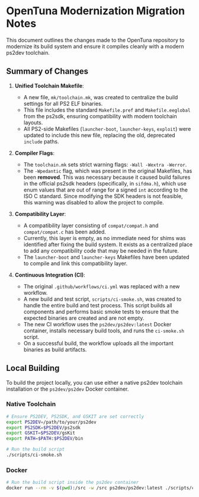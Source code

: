 # OpenTuna Modernization Migration Notes

This document outlines the changes made to the OpenTuna repository to modernize its build system and ensure it compiles cleanly with a modern ps2dev toolchain.

## Summary of Changes

1.  **Unified Toolchain Makefile**:
    - A new file, `mk/toolchain.mk`, was created to centralize the build settings for all PS2 ELF binaries.
    - This file includes the standard `Makefile.pref` and `Makefile.eeglobal` from the ps2sdk, ensuring compatibility with modern toolchain layouts.
    - All PS2-side Makefiles (`launcher-boot`, `launcher-keys`, `exploit`) were updated to include this new file, replacing the old, deprecated `include` paths.

2.  **Compiler Flags**:
    - The `toolchain.mk` sets strict warning flags: `-Wall -Wextra -Werror`.
    - The `-Wpedantic` flag, which was present in the original Makefiles, has been **removed**. This was necessary because it caused build failures in the official ps2sdk headers (specifically, in `sifdma.h`), which use enum values that are out of range for a signed `int` according to the ISO C standard. Since modifying the SDK headers is not feasible, this warning was disabled to allow the project to compile.

3.  **Compatibility Layer**:
    - A compatibility layer consisting of `compat/compat.h` and `compat/compat.c` has been added.
    - Currently, this layer is empty, as no immediate need for shims was identified after fixing the build system. It exists as a centralized place to add any compatibility code that may be needed in the future.
    - The `launcher-boot` and `launcher-keys` Makefiles have been updated to compile and link this compatibility layer.

4.  **Continuous Integration (CI)**:
    - The original `.github/workflows/ci.yml` was replaced with a new workflow.
    - A new build and test script, `scripts/ci-smoke.sh`, was created to handle the entire build and test process. This script builds all components and performs basic smoke tests to ensure that the expected binaries are created and are not empty.
    - The new CI workflow uses the `ps2dev/ps2dev:latest` Docker container, installs necessary build tools, and runs the `ci-smoke.sh` script.
    - On a successful build, the workflow uploads all the important binaries as build artifacts.

## Local Building

To build the project locally, you can use either a native ps2dev toolchain installation or the `ps2dev/ps2dev` Docker container.

### Native Toolchain

```bash
# Ensure PS2DEV, PS2SDK, and GSKIT are set correctly
export PS2DEV=/path/to/your/ps2dev
export PS2SDK=$PS2DEV/ps2sdk
export GSKIT=$PS2DEV/gsKit
export PATH=$PATH:$PS2DEV/bin

# Run the build script
./scripts/ci-smoke.sh
```

### Docker

```bash
# Run the build script inside the ps2dev container
docker run --rm -v $(pwd):/src -w /src ps2dev/ps2dev:latest ./scripts/ci-smoke.sh
```
